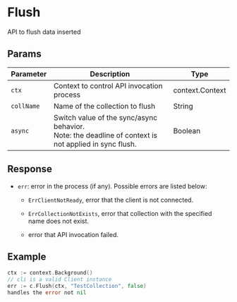 # Flush 

API to flush data inserted 

## Params

| Parameter    | Description                                                  | Type                     |
| ------------ | ------------------------------------------------------------ | ------------------------ |
| `ctx`        | Context to control API invocation process                    | context.Context          |
| `collName`   | Name of the collection to flush                              | String                   |
| `async`      | Switch value of the sync/async behavior. </br>Note: the deadline of context is not applied in sync flush. | Boolean |

## Response

- `err`: error in the process (if any). Possible errors are listed below:

    - `ErrClientNotReady`, error that the client is not connected.

    - `ErrCollectionNotExists`, error that collection with the specified name does not exist.
    
    - error that API invocation failed.

## Example

```go
ctx := context.Background()
// cli is a valid Client instance
err := c.Flush(ctx, "TestCollection", false)
handles the error not nil
```
